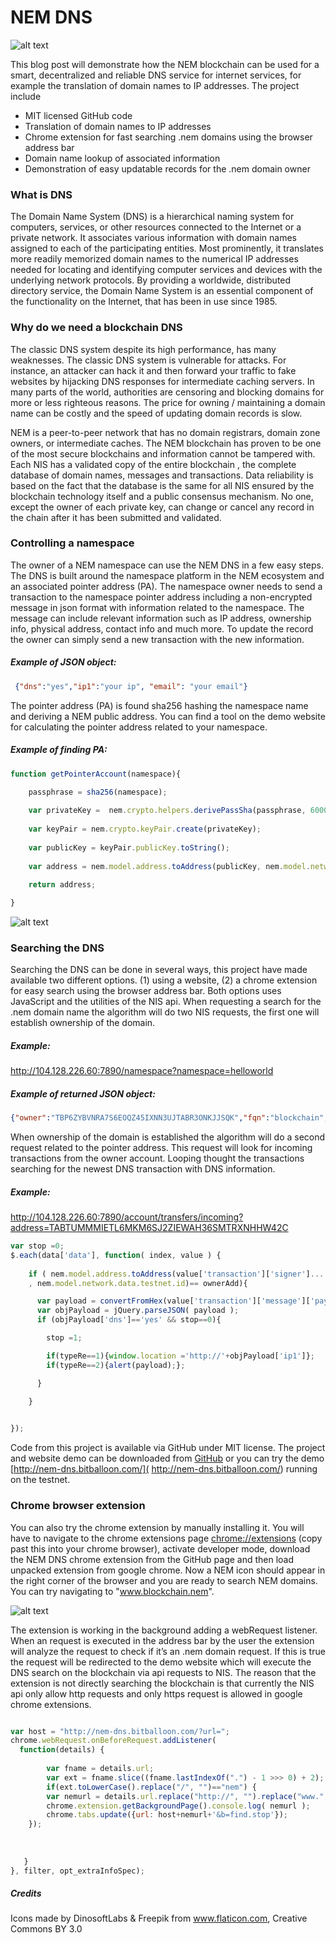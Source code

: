 # **NEM DNS**
![alt text](https://i.imgur.com/ODSWGpR.png "NEM DNS")

This blog post will demonstrate how the NEM blockchain can be used for a smart, decentralized and reliable DNS service for internet services, for example the translation of domain names to IP addresses. The project include
* MIT licensed GitHub code
* Translation of domain names to IP addresses
* Chrome extension for fast searching .nem domains using the browser address bar
* Domain name lookup of associated information
* Demonstration of easy updatable records for the .nem domain owner 

### What is DNS
The Domain Name System (DNS) is a hierarchical naming system for computers, services, or other resources connected to the Internet or a private network. It associates various information with domain names assigned to each of the participating entities. Most prominently, it translates more readily memorized domain names to the numerical IP addresses needed for locating and identifying computer services and devices with the underlying network protocols. By providing a worldwide, distributed directory service, the Domain Name System is an essential component of the functionality on the Internet, that has been in use since 1985.

### Why do we need a blockchain DNS
The classic DNS system despite its high performance, has many weaknesses. The classic DNS system is vulnerable for attacks. For instance, an attacker can hack it and then forward your traffic to fake websites by hijacking DNS responses for intermediate caching servers. In many parts of the world, authorities are censoring and blocking domains for more or less righteous reasons. The price for owning / maintaining a domain name can be costly and the speed of updating domain records is slow.

NEM is a peer-to-peer network that has no domain registrars, domain zone owners, or intermediate caches. The NEM blockchain has proven to be one of the most secure blockchains and information cannot be tampered with. Each NIS has a validated copy of the entire blockchain , the complete database of domain names, messages and transactions. Data reliability is based on the fact that the database is the same for all NIS ensured by the blockchain technology itself and a public consensus mechanism. No one, except the owner of each private key, can change or cancel any record in the chain after it has been submitted and validated. 

### Controlling a namespace
The owner of a NEM namespace can use the NEM DNS in a few easy steps. The DNS is built around the namespace platform in the NEM ecosystem and an associated pointer address (PA). The namespace owner needs to send a transaction to the namespace pointer address including a non-encrypted message in json format with information related to the namespace. The message can include relevant information such as IP address, ownership info, physical address, contact info and much more. To update the record the owner can simply send a new transaction with the new information.   

##### Example of JSON object: 
```json
 {"dns":"yes","ip1":"your ip", "email": "your email"}
``` 

The pointer address (PA) is found sha256 hashing the namespace name and deriving a NEM public address. You can find a tool on the demo website for calculating the pointer address related to your namespace.

##### Example of finding PA: 
```js
function getPointerAccount(namespace){

	passphrase = sha256(namespace);
	
	var privateKey =  nem.crypto.helpers.derivePassSha(passphrase, 6000).priv;
	
	var keyPair = nem.crypto.keyPair.create(privateKey);
	
	var publicKey = keyPair.publicKey.toString();
	
	var address = nem.model.address.toAddress(publicKey, nem.model.network.data.testnet.id);
	
	return address;

}
``` 

![alt text](https://i.imgur.com/F7TZubA.jpg "NEM DNS website")

### Searching the DNS
Searching the DNS can be done in several ways, this project have made available two different options. (1) using a website, (2) a chrome extension for easy search using the browser address bar. Both options uses JavaScript and the utilities of the NIS api. When requesting a search for the .nem domain name the algorithm will do two NIS requests, the first one will establish ownership of the domain.

##### Example: 
http://104.128.226.60:7890/namespace?namespace=helloworld

 
##### Example of returned JSON object: 
```json
{"owner":"TBP6ZYBVNRA7S6EOQZ45IXNN3UJTABR3ONKJJSQK","fqn":"blockchain","height":1206887}
``` 

When ownership of the domain is established the algorithm will do a second request related to the pointer address. This request will look for incoming transactions from the owner account. Looping thought the transactions searching for the newest DNS transaction with DNS information.

##### Example: 
http://104.128.226.60:7890/account/transfers/incoming?address=TABTUMMMIETL6MKM6SJ2ZIEWAH36SMTRXNHHW42C

```js
var stop =0;
$.each(data['data'], function( index, value ) {
					
	if ( nem.model.address.toAddress(value['transaction']['signer']...
	, nem.model.network.data.testnet.id)== ownerAdd){

	  var payload = convertFromHex(value['transaction']['message']['payload']);
	  var objPayload = jQuery.parseJSON( payload );
	  if (objPayload['dns']=='yes' && stop==0){

	    stop =1;

	    if(typeRe==1){window.location ='http://'+objPayload['ip1']};
	    if(typeRe==2){alert(payload);};

	  }

	}
									

});
```
 
Code from this project is available via GitHub under MIT license. The project and website demo can be downloaded from [GitHub]( https://github.com/aenima86/NEM-DNS) or you can try the demo [http://nem-dns.bitballoon.com/]( http://nem-dns.bitballoon.com/) running on the testnet.

### Chrome browser extension
You can also try the chrome extension by manually installing it. You will have to navigate to the chrome extensions page  [chrome://extensions](chrome://extensions) (copy past this into your chrome browser), activate developer mode, download the NEM DNS chrome extension from the GitHub page and then load unpacked extension from google chrome. Now a NEM icon should appear in the right corner of the browser and you are ready to search NEM domains. You can try navigating to "www.blockchain.nem".

![alt text](https://i.imgur.com/GPJneqU.png "Chrome extension")

The extension is working in the background adding a webRequest listener. When an request is executed in the address bar by the user the extension will analyze the request to check if it’s an .nem domain request. If this is true the request will be redirected to the demo website which will execute the DNS search on the blockchain via api requests to NIS. The reason that the extension is not directly searching the blockchain is that currently the NIS api only allow http requests and only https request is allowed in google chrome extensions.

```js

var host = "http://nem-dns.bitballoon.com/?url=";
chrome.webRequest.onBeforeRequest.addListener(
  function(details) {
  
    	var fname = details.url;
    	var ext = fname.slice((fname.lastIndexOf(".") - 1 >>> 0) + 2);
    	if(ext.toLowerCase().replace("/", "")=="nem") {
		var nemurl = details.url.replace("http://", "").replace("www.", "").replace("/", "");
		chrome.extension.getBackgroundPage().console.log( nemurl );
		chrome.tabs.update({url: host+nemurl+'&b=find.stop'});
	});
 
     
  
   }  
}, filter, opt_extraInfoSpec);
```


##### Credits
Icons made by DinosoftLabs & Freepik from www.flaticon.com, Creative Commons BY 3.0

 

